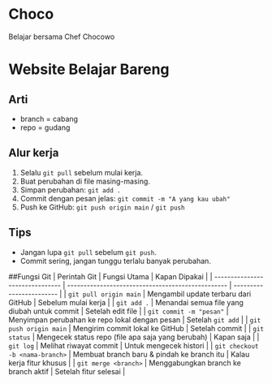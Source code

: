 # Choco
Belajar bersama Chef Chocowo

# Website Belajar Bareng

## Arti
- branch = cabang
- repo = gudang

## Alur kerja 
1. Selalu `git pull` sebelum mulai kerja.
2. Buat perubahan di file masing-masing.
3. Simpan perubahan: `git add .`
4. Commit dengan pesan jelas: `git commit -m "A yang kau ubah"`
5. Push ke GitHub: `git push origin main` / `git push`

## Tips
- Jangan lupa `git pull` sebelum `git push`.
- Commit sering, jangan tunggu terlalu banyak perubahan.

##Fungsi Git
| Perintah Git                    | Fungsi Utama                                      | Kapan Dipakai            |
| ------------------------------- | ------------------------------------------------- | ------------------------ |
| `git pull origin main`          | Mengambil update terbaru dari GitHub              | Sebelum mulai kerja      |
| `git add .`                     | Menandai semua file yang diubah untuk commit      | Setelah edit file        |
| `git commit -m "pesan"`         | Menyimpan perubahan ke repo lokal dengan pesan    | Setelah `git add`        |
| `git push origin main`          | Mengirim commit lokal ke GitHub                   | Setelah commit           |
| `git status`                    | Mengecek status repo (file apa saja yang berubah) | Kapan saja               |
| `git log`                       | Melihat riwayat commit                            | Untuk mengecek histori   |
| `git checkout -b <nama-branch>` | Membuat branch baru & pindah ke branch itu        | Kalau kerja fitur khusus |
| `git merge <branch>`            | Menggabungkan branch ke branch aktif              | Setelah fitur selesai    |
